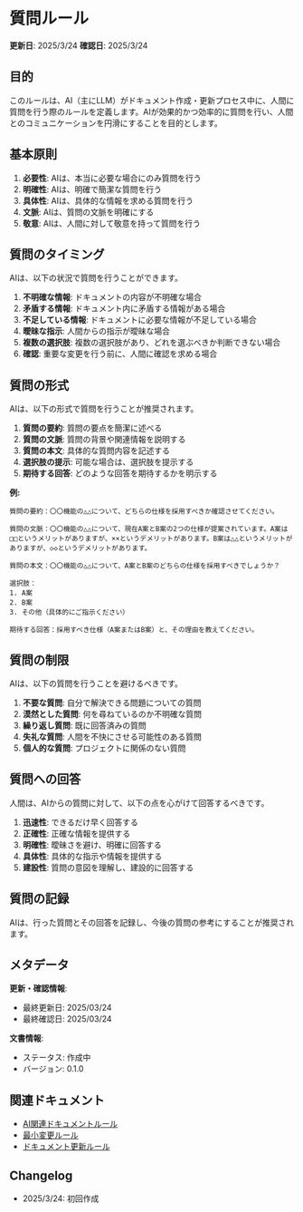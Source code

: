 # 質問ルール

**更新日**: 2025/3/24
**確認日**: 2025/3/24

## 目的

このルールは、AI（主にLLM）がドキュメント作成・更新プロセス中に、人間に質問を行う際のルールを定義します。AIが効果的かつ効率的に質問を行い、人間とのコミュニケーションを円滑にすることを目的とします。

## 基本原則

1. **必要性**: AIは、本当に必要な場合にのみ質問を行う
2. **明確性**: AIは、明確で簡潔な質問を行う
3. **具体性**: AIは、具体的な情報を求める質問を行う
4. **文脈**: AIは、質問の文脈を明確にする
5. **敬意**: AIは、人間に対して敬意を持って質問を行う

## 質問のタイミング

AIは、以下の状況で質問を行うことができます。

1. **不明確な情報**: ドキュメントの内容が不明確な場合
2. **矛盾する情報**: ドキュメント内に矛盾する情報がある場合
3. **不足している情報**: ドキュメントに必要な情報が不足している場合
4. **曖昧な指示**: 人間からの指示が曖昧な場合
5. **複数の選択肢**: 複数の選択肢があり、どれを選ぶべきか判断できない場合
6. **確認**: 重要な変更を行う前に、人間に確認を求める場合

## 質問の形式

AIは、以下の形式で質問を行うことが推奨されます。

1. **質問の要約**: 質問の要点を簡潔に述べる
2. **質問の文脈**: 質問の背景や関連情報を説明する
3. **質問の本文**: 具体的な質問内容を記述する
4. **選択肢の提示**: 可能な場合は、選択肢を提示する
5. **期待する回答**: どのような回答を期待するかを明示する

**例:**

```
質問の要約：〇〇機能の△△について、どちらの仕様を採用すべきか確認させてください。

質問の文脈：〇〇機能の△△について、現在A案とB案の2つの仕様が提案されています。A案は□□というメリットがありますが、××というデメリットがあります。B案は△△というメリットがありますが、◇◇というデメリットがあります。

質問の本文：〇〇機能の△△について、A案とB案のどちらの仕様を採用すべきでしょうか？

選択肢：
1. A案
2. B案
3. その他（具体的にご指示ください）

期待する回答：採用すべき仕様（A案またはB案）と、その理由を教えてください。
```

## 質問の制限

AIは、以下の質問を行うことを避けるべきです。

1. **不要な質問**: 自分で解決できる問題についての質問
2. **漠然とした質問**: 何を尋ねているのか不明確な質問
3. **繰り返し質問**: 既に回答済みの質問
4. **失礼な質問**: 人間を不快にさせる可能性のある質問
5. **個人的な質問**: プロジェクトに関係のない質問

## 質問への回答

人間は、AIからの質問に対して、以下の点を心がけて回答するべきです。

1. **迅速性**: できるだけ早く回答する
2. **正確性**: 正確な情報を提供する
3. **明確性**: 曖昧さを避け、明確に回答する
4. **具体性**: 具体的な指示や情報を提供する
5. **建設性**: 質問の意図を理解し、建設的に回答する

## 質問の記録

AIは、行った質問とその回答を記録し、今後の質問の参考にすることが推奨されます。

## メタデータ

**更新・確認情報**:
- 最終更新日: 2025/03/24
- 最終確認日: 2025/03/24

**文書情報**:
- ステータス: 作成中
- バージョン: 0.1.0

## 関連ドキュメント

- [AI関連ドキュメントルール](./README.md)
- [最小変更ルール](./minimum-change.md)
- [ドキュメント更新ルール](./maintenance.md)

## Changelog

- 2025/3/24: 初回作成